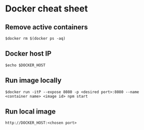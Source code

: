 # Docker cheat sheet

## Remove active containers
    $docker rm $(docker ps -aq)

## Docker host IP
    $echo $DOCKER_HOST

## Run image locally
    $docker run -itP --expose 8080 -p <desired port>:8080 --name <container name> <image id> npm start

## Run local image
    http://DOCKER_HOST:<chosen port>
